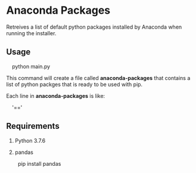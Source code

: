 # Anaconda Packages

Retreives a list of default python packages installed by Anaconda when running the installer. 

## Usage

    python main.py

This command will create a file called **anaconda-packages** that contains a list of python packges that is ready to be used with pip.

Each line in **anaconda-packages** is like:

    \'<package-name>==<version>\'

## Requirements

1. Python 3.7.6

2. pandas

        pip install pandas


